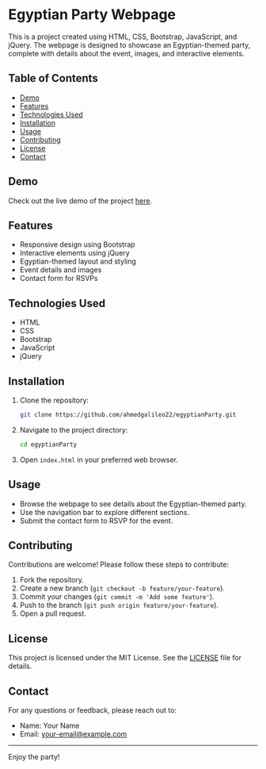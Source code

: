 # Egyptian Party Webpage

This is a project created using HTML, CSS, Bootstrap, JavaScript, and jQuery. The webpage is designed to showcase an Egyptian-themed party, complete with details about the event, images, and interactive elements.

## Table of Contents

- [Demo](#demo)
- [Features](#features)
- [Technologies Used](#technologies-used)
- [Installation](#installation)
- [Usage](#usage)
- [Contributing](#contributing)
- [License](#license)
- [Contact](#contact)

## Demo

Check out the live demo of the project [here](https://ahmedgalileo22.github.io/egyptianParty/).

## Features

- Responsive design using Bootstrap
- Interactive elements using jQuery
- Egyptian-themed layout and styling
- Event details and images
- Contact form for RSVPs

## Technologies Used

- HTML
- CSS
- Bootstrap
- JavaScript
- jQuery

## Installation

1. Clone the repository:

    ```bash
    git clone https://github.com/ahmedgalileo22/egyptianParty.git
    ```

2. Navigate to the project directory:

    ```bash
    cd egyptianParty
    ```

3. Open `index.html` in your preferred web browser.

## Usage

- Browse the webpage to see details about the Egyptian-themed party.
- Use the navigation bar to explore different sections.
- Submit the contact form to RSVP for the event.

## Contributing

Contributions are welcome! Please follow these steps to contribute:

1. Fork the repository.
2. Create a new branch (`git checkout -b feature/your-feature`).
3. Commit your changes (`git commit -m 'Add some feature'`).
4. Push to the branch (`git push origin feature/your-feature`).
5. Open a pull request.

## License

This project is licensed under the MIT License. See the [LICENSE](LICENSE) file for details.

## Contact

For any questions or feedback, please reach out to:

- Name: Your Name
- Email: your-email@example.com

---

Enjoy the party!
